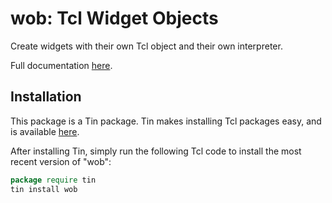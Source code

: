 # wob: Tcl Widget Objects

Create widgets with their own Tcl object and their own interpreter.

Full documentation [here](https://raw.githubusercontent.com/ambaker1/wob/main/doc/wob.pdf).
 
## Installation
This package is a Tin package. 
Tin makes installing Tcl packages easy, and is available [here](https://github.com/ambaker1/Tin).

After installing Tin, simply run the following Tcl code to install the most recent version of "wob":
```tcl
package require tin
tin install wob
```
